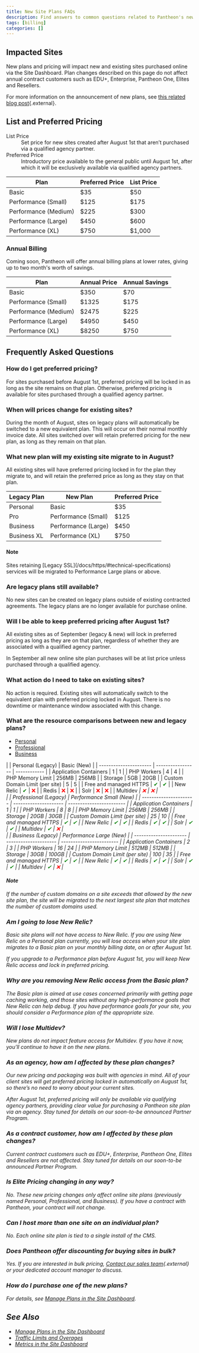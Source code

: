 ```yaml
---
title: New Site Plans FAQs
description: Find answers to common questions related to Pantheon's new site plans and pricing changes.
tags: [billing]
categories: []
---
```

## Impacted Sites
New plans and pricing will impact new and existing sites purchased online via the Site Dashboard. Plan changes described on this page do not affect annual contract customers such as EDU+, Enterprise, Pantheon One, Elites and Resellers.

For more information on the announcement of new plans, see [this related blog post](https://pantheon.io/blog/announcing-new-online-site-plans){.external}.

## List and Preferred Pricing
<dl>
  <dt>List Price</dt>
    <dd>Set price for new sites created after August 1st that aren’t purchased via a qualified agency partner.</dd>
  <dt>Preferred Price</dt>
    <dd>Introductory price available to the general public until August 1st, after which it will be exclusively available via qualified agency partners.</dd>
</dl>

| Plan                 | Preferred Price | List Price  |
| -------------------- | --------------- | ----------- |
| Basic                | $35             | $50         |
| Performance (Small)  | $125            | $175        |
| Performance (Medium) | $225            | $300        |
| Performance (Large)  | $450            | $600        |
| Performance (XL)     | $750            | $1,000      |

### Annual Billing
Coming soon, Pantheon will offer annual billing plans at lower rates, giving up to two month's worth of savings.

| Plan                 | Annual Price | Annual Savings  |
| -------------------- | ------------ | --------------- |
| Basic                | $350             | $70         |
| Performance (Small)  | $1325            | $175        |
| Performance (Medium) | $2475            | $225        |
| Performance (Large)  | $4950            | $450        |
| Performance (XL)     | $8250            | $750        |

## Frequently Asked Questions

### How do I get preferred pricing?
For sites purchased before August 1st, preferred pricing will be locked in as long as the site remains on that plan. Otherwise, preferred pricing is available for sites purchased through a qualified agency partner.

### When will prices change for existing sites?
During the month of August, sites on legacy plans will automatically be switched to a new equivalent plan. This will occur on their normal monthly invoice date. All sites switched over will retain preferred pricing for the new plan, as long as they remain on that plan.

### What new plan will my existing site migrate to in August?
All existing sites will have preferred pricing locked in for the plan they migrate to, and will retain the preferred price as long as they stay on that plan.

| Legacy Plan | New Plan            | Preferred Price  |
| ------------| --------------------| ---------------- |
| Personal    | Basic               | $35              |
| Pro         | Performance (Small) | $125             |
| Business    | Performance (Large) | $450             |
| Business XL | Performance (XL)    | $750             |


<div class="alert alert-info" role="alert">
<h4 class="info">Note</h4>
<p markdown="1">Sites retaining [Legacy SSL](/docs/https/#technical-specifications) services will be migrated to Performance Large plans or above.</p>
</div>

### Are legacy plans still available?
No new sites can be created on legacy plans outside of existing contracted agreements. The legacy plans are no longer available for purchase online.

### Will I be able to keep preferred pricing after August 1st?
All existing sites as of September (legacy & new) will lock in preferred pricing as long as they are on that plan, regardless of whether they are associated with a qualified agency partner.

In September all new online site plan purchases will be at list price unless purchased through a qualified agency.

### What action do I need to take on existing sites?
No action is required. Existing sites will automatically switch to the equivalent plan with preferred pricing locked in August. There is no downtime or maintenance window associated with this change.

### What are the resource comparisons between new and legacy plans?
<!-- Nav tabs -->
<ul class="nav nav-tabs" role="tablist">
  <!-- Active tab -->
  <li id="personal-id" role="presentation" class="active"><a href="#personal" aria-controls="basic-anchor" role="tab" data-toggle="tab">Personal</a></li>

  <!-- 2nd Tab Nav -->
  <li id="professional-id" role="presentation"><a href="#professional" aria-controls="professional" role="tab" data-toggle="tab">Professional</a></li>

  <!-- 3rd Tab Nav -->
  <li id="business-id" role="presentation"><a href="#business" aria-controls="business" role="tab" data-toggle="tab">Business</a></li>
</ul>

<!-- Tab panes -->
<div class="tab-content">
  <!-- Active pane content -->
  <div role="tabpanel" class="tab-pane active" id="personal" markdown="1">
  |                        | Personal (Legacy) | Basic (New)  |
  | ---------------------- | ----------------- | ------------ |
  | Application Containers |        1          |      1       |
  | PHP Workers            |        4          |      4       |
  | PHP Memory Limit       |      256MB        |    256MB     |
  | Storage                |       5GB	       |     20GB     |
  | Custom Domain Limit (per site) <a class="pop" rel="popover" data-proofer-ignore data-toggle="popover" data-html="true" data-content="For details, see <a href='/docs/domains/#custom-domains'>Domains and Redirects</a>."><em class="fa fa-info-circle"></em></a>   | 5 | 5 |
  | Free and managed HTTPS <a class="pop" rel="popover" data-proofer-ignore data-toggle="popover" data-html="true" data-content="For details, see <a href='/docs/https/'>HTTPS on Pantheon's Global CDN</a>."><em class="fa fa-info-circle"></em></a>                   | <span style="color:green">✔</span> | <span style="color:green">✔</span> |
  | New Relic <a class="pop" rel="popover" data-proofer-ignore data-toggle="popover" data-html="true" data-content="For details, see <a href='/docs/new-relic/'>New Relic APM Pro</a>."><em class="fa fa-info-circle"></em></a>                                         | <span style="color:green">✔</span> | <span style="color:red">❌</span> |
  | Redis <a class="pop" rel="popover" data-proofer-ignore data-toggle="popover" data-html="true" data-content="For details, see <a href='/docs/redis/'>Installing Redis on Drupal or WordPress</a>."><em class="fa fa-info-circle"></em></a>                           | <span style="color:red">❌</span> | <span style="color:red">❌</span> |
  | Solr <a class="pop" rel="popover" data-proofer-ignore data-toggle="popover" data-html="true" data-content="For details, see <a href='/docs/solr/'>Apache Solr on Pantheon</a>."><em class="fa fa-info-circle"></em></a>                                             | <span style="color:red">❌</span> | <span style="color:red">❌</span> |
  | Multidev <a class="pop" rel="popover" data-proofer-ignore data-toggle="popover" data-html="true" data-content="All sites associated with an organization have access to <a href='/docs/multidev/'>Multidev</a>, regardless of plan."><em class="fa fa-info-circle"> | <span style="color:red">❌</span> | <span style="color:red">❌</span> |
  </div>

  <!-- 2nd pane content -->
  <div role="tabpanel" class="tab-pane" id="professional" markdown="1">
  |                        | Professional (Legacy) | Performance Small (New)  |
  | ---------------------- | --------------------- | ------------------------ |
  | Application Containers |          1            |            1             |
  | PHP Workers            |          8            |            8             |
  | PHP Memory Limit       |         256MB         |          256MB           |
  | Storage                |         20GB          |          30GB            |
  | Custom Domain Limit (per site) <a class="pop" rel="popover" data-proofer-ignore data-toggle="popover" data-html="true" data-content="For details, see <a href='/docs/domains/#custom-domains'>Domains and Redirects</a>."><em class="fa fa-info-circle"></em></a>| 25 | 10 |
  | Free and managed HTTPS <a class="pop" rel="popover" data-proofer-ignore data-toggle="popover" data-html="true" data-content="For details, see <a href='/docs/https/'>HTTPS on Pantheon's Global CDN</a>."><em class="fa fa-info-circle"></em></a>                | <span style="color:green">✔</span> | <span style="color:green">✔</span> |
  | New Relic <a class="pop" rel="popover" data-proofer-ignore data-toggle="popover" data-html="true" data-content="For details, see <a href='/docs/new-relic/'>New Relic APM Pro</a>."><em class="fa fa-info-circle"></em></a>                                      | <span style="color:green">✔</span> | <span style="color:green">✔</span> |
  | Redis <a class="pop" rel="popover" data-proofer-ignore data-toggle="popover" data-html="true" data-content="For details, see <a href='/docs/redis/'>Installing Redis on Drupal or WordPress</a>."><em class="fa fa-info-circle"></em></a>                        | <span style="color:green">✔</span> | <span style="color:green">✔</span> |
  | Solr <a class="pop" rel="popover" data-proofer-ignore data-toggle="popover" data-html="true" data-content="For details, see <a href='/docs/solr/'>Apache Solr on Pantheon</a>."><em class="fa fa-info-circle"></em></a>                                          | <span style="color:green">✔</span> | <span style="color:green">✔</span> |
  | Multidev <a class="pop" rel="popover" data-proofer-ignore data-toggle="popover" data-html="true" data-content="All sites associated with an organization have access to <a href='/docs/multidev/'>Multidev</a>, regardless of plan."><em class="fa fa-info-circle">| <span style="color:green">✔</span> | <span style="color:red">❌</span> |
  </div>

  <!-- 3rd pane content -->
  <div role="tabpanel" class="tab-pane" id="business" markdown="1">
  |                        | Business (Legacy)     | Performance Large (New)  |
  | ---------------------- | --------------------- | ------------------------ |
  | Application Containers |           2           |           3              |
  | PHP Workers            |           16          |          24              |
  | PHP Memory Limit       |         512MB         |         512MB            |
  | Storage                |         30GB          |         100GB            |
  | Custom Domain Limit (per site) <a class="pop" rel="popover" data-proofer-ignore data-toggle="popover" data-html="true" data-content="For details, see <a href='/docs/domains/#custom-domains'>Domains and Redirects</a>."><em class="fa fa-info-circle"></em></a>| 100 | 35 |
  | Free and managed HTTPS <a class="pop" rel="popover" data-proofer-ignore data-toggle="popover" data-html="true" data-content="For details, see <a href='/docs/https/'>HTTPS on Pantheon's Global CDN</a>."><em class="fa fa-info-circle"></em></a>                | <span style="color:green">✔</span> | <span style="color:green">✔</span> |
  | New Relic <a class="pop" rel="popover" data-proofer-ignore data-toggle="popover" data-html="true" data-content="For details, see <a href='/docs/new-relic/'>New Relic APM Pro</a>."><em class="fa fa-info-circle"></em></a>                                      | <span style="color:green">✔</span> | <span style="color:green">✔</span> |
  | Redis <a class="pop" rel="popover" data-proofer-ignore data-toggle="popover" data-html="true" data-content="For details, see <a href='/docs/redis/'>Installing Redis on Drupal or WordPress</a>."><em class="fa fa-info-circle"></em></a>                        | <span style="color:green">✔</span> | <span style="color:green">✔</span> |
  | Solr <a class="pop" rel="popover" data-proofer-ignore data-toggle="popover" data-html="true" data-content="For details, see <a href='/docs/solr/'>Apache Solr on Pantheon</a>."><em class="fa fa-info-circle"></em></a>                                          | <span style="color:green">✔</span> | <span style="color:green">✔</span> |
  | Multidev <a class="pop" rel="popover" data-proofer-ignore data-toggle="popover" data-html="true" data-content="All sites associated with an organization have access to <a href='/docs/multidev/'>Multidev</a>, regardless of plan."><em class="fa fa-info-circle">| <span style="color:green">✔</span> | <span style="color:red">❌</span> |
  </div>
</div>

<div class="alert alert-info" role="alert">
  <h4 class="info">Note</h4>
  <p markdown="1">If the number of custom domains on a site exceeds that allowed by the new site plan, the site will be migrated to the next largest site plan that matches the number of custom domains used.</p>
</div>

### Am I going to lose New Relic?
Basic site plans will not have access to New Relic. If you are using New Relic on a Personal plan currently, you will lose access when your site plan migrates to a Basic plan on your monthly billing date, on or after August 1st.

If you upgrade to a Performance plan before August 1st, you will keep New Relic access and lock in preferred pricing.

### Why are you removing New Relic access from the Basic plan?
The Basic plan is aimed at use cases concerned primarily with getting page caching working, and those sites without any high-performance goals that New Relic can help debug. If you have performance goals for your site, you should consider a Performance plan of the appropriate size.

### Will I lose Multidev?
New plans do not impact feature access for Multidev. If you have it now, you'll continue to have it on the new plans.

### As an agency, how am I affected by these plan changes?
Our new pricing and packaging was built with agencies in mind. All of your client sites will get preferred pricing locked in automatically on August 1st, so there’s no need to worry about your current sites.

After August 1st, preferred pricing will only be available via qualifying agency partners, providing clear value for purchasing a Pantheon site plan via an agency. Stay tuned for details on our soon-to-be announced Partner Program.

### As a contract customer, how am I affected by these plan changes?
Current contract customers such as EDU+, Enterprise, Pantheon One, Elites and Resellers are not affected. Stay tuned for details on our soon-to-be announced Partner Program.

### Is Elite Pricing changing in any way?
No. These new pricing changes only affect online site plans (previously named Personal, Professional, and Business). If you have a contract with Pantheon, your contract will not change.

### Can I host more than one site on an individual plan?
No. Each online site plan is tied to a single install of the CMS.

### Does Pantheon offer discounting for buying sites in bulk?
Yes. If you are interested in bulk pricing, [Contact our sales team](https://pantheon.io/contact-us?docsplanFAQ){.external} or your dedicated account manager to discuss.

### How do I purchase one of the new plans?
For details, see [Manage Plans in the Site Dashboard](/docs/site-plan/).

## See Also
- [Manage Plans in the Site Dashboard](/docs/site-plan/)
- [Traffic Limits and Overages](/docs/traffic-limits/)
- [Metrics in the Site Dashboard](/docs/metrics/)
